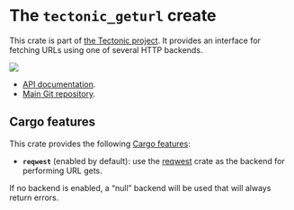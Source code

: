 # The `tectonic_geturl` create

This crate is part of [the Tectonic
project](https://tectonic-typesetting.github.io/en-US/). It provides an
interface for fetching URLs using one of several HTTP backends.

[![](http://meritbadge.herokuapp.com/tectonic_geturl)](https://crates.io/crates/tectonic_geturl)

- [API documentation](https://docs.rs/tectonic_geturl/).
- [Main Git repository](https://github.com/tectonic-typesetting/tectonic/).


## Cargo features

This crate provides the following [Cargo features][features]:

[features]: https://doc.rust-lang.org/cargo/reference/features.html

- **`reqwest`** (enabled by default): use the [reqwest] crate as the backend for
  performing URL gets.

[reqwest]: https://docs.rs/reqwest/

If no backend is enabled, a “null” backend will be used that will always return errors.
